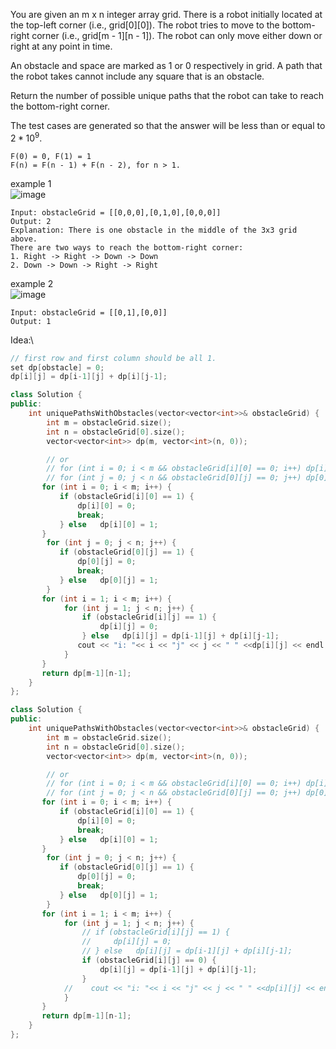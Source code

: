 You are given an m x n integer array grid. There is a robot initially located at the top-left corner (i.e., grid[0][0]). The robot tries to move to the bottom-right corner (i.e., grid[m - 1][n - 1]). The robot can only move either down or right at any point in time.

An obstacle and space are marked as 1 or 0 respectively in grid. A path that the robot takes cannot include any square that is an obstacle.

Return the number of possible unique paths that the robot can take to reach the bottom-right corner.

The test cases are generated so that the answer will be less than or equal to $2 * 10^9$.



```
F(0) = 0, F(1) = 1
F(n) = F(n - 1) + F(n - 2), for n > 1.
```

example 1\
![image](https://assets.leetcode.com/uploads/2020/11/04/robot1.jpg)

```
Input: obstacleGrid = [[0,0,0],[0,1,0],[0,0,0]]
Output: 2
Explanation: There is one obstacle in the middle of the 3x3 grid above.
There are two ways to reach the bottom-right corner:
1. Right -> Right -> Down -> Down
2. Down -> Down -> Right -> Right
```

example 2\
![image](https://assets.leetcode.com/uploads/2020/11/04/robot2.jpg)
```
Input: obstacleGrid = [[0,1],[0,0]]
Output: 1
```

Idea:\
```cpp
// first row and first column should be all 1.
set dp[obstacle] = 0;
dp[i][j] = dp[i-1][j] + dp[i][j-1];
```
```cpp
class Solution {
public:
    int uniquePathsWithObstacles(vector<vector<int>>& obstacleGrid) {
        int m = obstacleGrid.size();
        int n = obstacleGrid[0].size();
        vector<vector<int>> dp(m, vector<int>(n, 0));

        // or
        // for (int i = 0; i < m && obstacleGrid[i][0] == 0; i++) dp[i][0] = 1;
        // for (int j = 0; j < n && obstacleGrid[0][j] == 0; j++) dp[0][j] = 1;
       for (int i = 0; i < m; i++) {
           if (obstacleGrid[i][0] == 1) {
               dp[i][0] = 0;
               break;
           } else   dp[i][0] = 1;
       }    
        for (int j = 0; j < n; j++) {
           if (obstacleGrid[0][j] == 1) {
               dp[0][j] = 0;
               break;
           } else   dp[0][j] = 1;
        }
       for (int i = 1; i < m; i++) {
            for (int j = 1; j < n; j++) {
                if (obstacleGrid[i][j] == 1) {
                    dp[i][j] = 0;
                } else   dp[i][j] = dp[i-1][j] + dp[i][j-1];
               cout << "i: "<< i << "j" << j << " " <<dp[i][j] << endl;
            }
       }
       return dp[m-1][n-1];        
    }
};
```

```cpp
class Solution {
public:
    int uniquePathsWithObstacles(vector<vector<int>>& obstacleGrid) {
        int m = obstacleGrid.size();
        int n = obstacleGrid[0].size();
        vector<vector<int>> dp(m, vector<int>(n, 0));

        // or
        // for (int i = 0; i < m && obstacleGrid[i][0] == 0; i++) dp[i][0] = 1;
        // for (int j = 0; j < n && obstacleGrid[0][j] == 0; j++) dp[0][j] = 1;
       for (int i = 0; i < m; i++) {
           if (obstacleGrid[i][0] == 1) {
               dp[i][0] = 0;
               break;
           } else   dp[i][0] = 1;
       }    
        for (int j = 0; j < n; j++) {
           if (obstacleGrid[0][j] == 1) {
               dp[0][j] = 0;
               break;
           } else   dp[0][j] = 1;
        }
       for (int i = 1; i < m; i++) {
            for (int j = 1; j < n; j++) {
                // if (obstacleGrid[i][j] == 1) {
                //     dp[i][j] = 0;
                // } else   dp[i][j] = dp[i-1][j] + dp[i][j-1];
                if (obstacleGrid[i][j] == 0) {
                    dp[i][j] = dp[i-1][j] + dp[i][j-1];   
                }              
            //    cout << "i: "<< i << "j" << j << " " <<dp[i][j] << endl;
            }
       }
       return dp[m-1][n-1];        
    }
};
```









